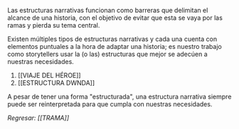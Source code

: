 Las estructuras narrativas funcionan como barreras que delimitan el alcance de una historia, con el objetivo de evitar que esta se vaya por las ramas y pierda su tema central.

Existen múltiples tipos de estructuras narrativas y cada una cuenta con elementos puntuales a la hora de adaptar una historia; es nuestro trabajo como storytellers usar la (o las) estructuras que mejor se adecúen a nuestras necesidades.

1. [[VIAJE DEL HÉROE]]
2. [[ESTRUCTURA DWNDA]]

A pesar de tener una forma "estructurada", una estructura narrativa siempre puede ser reinterpretada para que cumpla con nuestras necesidades.

*Regresar: [[TRAMA]]*